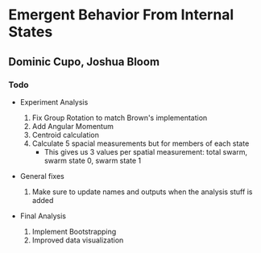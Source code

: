 # Emergent Behavior From Internal States

## Dominic Cupo, Joshua Bloom

### Todo
* Experiment Analysis
  1. Fix Group Rotation to match Brown's implementation 
  2. Add Angular Momentum 
  3. Centroid calculation
  4. Calculate 5 spacial measurements but for members of each state
     * This gives us 3 values per spatial measurement: total swarm, swarm state 0, swarm state 1
 
* General fixes
  1. Make sure to update names and outputs when the analysis stuff is added
  
* Final Analysis 
  1. Implement Bootstrapping
  2. Improved data visualization    